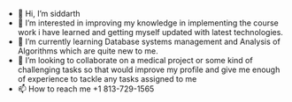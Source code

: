 - 👋 Hi, I’m siddarth
- 👀 I’m interested in improving my knowledge in implementing the course work i have learned and getting myself updated with latest technologies.
- 🌱 I’m currently learning Database systems management and Analysis of Algorithms which are quite new to me.
- 💞️ I’m looking to collaborate on a medical project or some kind of challenging tasks so that would improve my profile and give me enough of experience to tackle any tasks assigned to me
- 📫 How to reach me +1 813-729-1565

<!---
sid08in4frendz/sid08in4frendz is a ✨ special ✨ repository because its `README.md` (this file) appears on your GitHub profile.
You can click the Preview link to take a look at your changes.
--->
